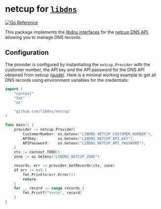 # netcup for [`libdns`](https://github.com/libdns/libdns)

[![Go Reference](https://pkg.go.dev/badge/test.svg)](https://pkg.go.dev/github.com/libdns/netcup)

This package implements the [libdns interfaces](https://github.com/libdns/libdns) for the [netcup DNS API](https://ccp.netcup.net/run/webservice/servers/endpoint.php), allowing you to manage DNS records.

## Configuration

The provider is configured by instantiating the `netcup.Provider` with the customer number, the API key and the API password for the DNS API obtained from netcup ([guide](https://www.netcup-wiki.de/wiki/CCP_API)).
Here is a minimal working example to get all DNS records using environment variables for the credentials:

```go
import (
	"context"
	"fmt"
	"os"

	"github.com/libdns/netcup"
)

func main() {
	provider := netcup.Provider{
		CustomerNumber: os.Getenv("LIBDNS_NETCUP_CUSTOMER_NUMBER"),
		APIKey:         os.Getenv("LIBDNS_NETCUP_API_KEY"),
		APIPassword:    os.Getenv("LIBDNS_NETCUP_API_PASSWORD"),
	}
	ctx := context.TODO()
	zone := os.Getenv("LIBDNS_NETCUP_ZONE")

	records, err := provider.GetRecords(ctx, zone)
	if err != nil {
		fmt.Println(err.Error())
		return
	}
	for _, record := range records {
		fmt.Printf("%+v\n", record)
	}
}
```
